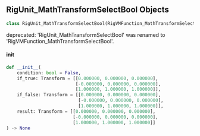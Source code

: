 ## RigUnit_MathTransformSelectBool Objects

```python
class RigUnit_MathTransformSelectBool(RigVMFunction_MathTransformSelectBool)
```

deprecated: 'RigUnit_MathTransformSelectBool' was renamed to 'RigVMFunction_MathTransformSelectBool'.

<a id="unreal.RigUnit_MathTransformSelectBool.__init__"></a>

#### __init__

```python
def __init__(
    condition: bool = False,
    if_true: Transform = [[0.000000, 0.000000, 0.000000],
                          [-0.000000, 0.000000, 0.000000],
                          [1.000000, 1.000000, 1.000000]],
    if_false: Transform = [[0.000000, 0.000000, 0.000000],
                           [-0.000000, 0.000000, 0.000000],
                           [1.000000, 1.000000, 1.000000]],
    result: Transform = [[0.000000, 0.000000, 0.000000],
                         [-0.000000, 0.000000, 0.000000],
                         [1.000000, 1.000000, 1.000000]]
) -> None
```

<a id="unreal.RigVMFunction_MathTransformRotateVector"></a>